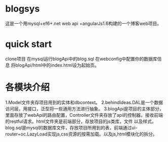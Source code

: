 # blogsys
这是一个用mysql+ef6+.net web api +angularJs1.6构建的一个博客web项目。
<h1>quick start</h1>
clone项目
在mysql运行blogApi中的blog.sql
在webconfig中配置你的数据库信息
将blogApi/html中的index.html设为起始页。

<h1>各模块介绍</h1>
1.Model文件夹存项目用到的实体和dbcontext。
2.behindIdeas.DAL是一个数据访问层，用接口，泛型将一些通用方法进行抽象。
3.blogApi是项目的主体部分，里面存放了webApi的路由配置，Controller文件夹存放了api的控制器，接收前端的restful请求。html文件夹是前端部分，存放项目的js类库，文件
以及样式。blog.sql是mysql的数据库文件，存放项目所用到的表，前端通过ui-router+oc.LazyLoad实现js,css资源的按需加载。以及js,html模块化的拆分。
